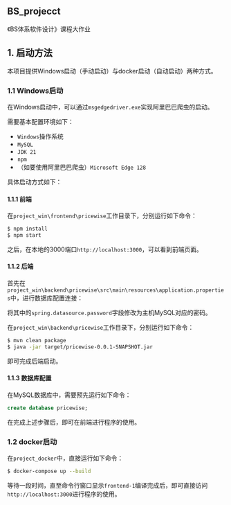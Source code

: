 ## BS_projecct
《BS体系软件设计》课程大作业

## 1. 启动方法

本项目提供Windows启动（手动启动）与docker启动（自动启动）两种方式。

### 1.1 Windows启动

在Windows启动中，可以通过`msgedgedriver.exe`实现阿里巴巴爬虫的启动。

需要基本配置环境如下：

- `Windows`操作系统
- `MySQL`
- `JDK 21`
- `npm`
- （如要使用阿里巴巴爬虫）`Microsoft Edge 128`

具体启动方式如下：

#### 1.1.1 前端

在`project_win\frontend\pricewise`工作目录下，分别运行如下命令：

```bash
$ npm install
$ npm start
```

之后，在本地的3000端口`http://localhost:3000`，可以看到前端页面。

#### 1.1.2 后端

首先在`project_win\backend\pricewise\src\main\resources\application.properties`中，进行数据库配置连接：

将其中的`spring.datasource.password`字段修改为主机MySQL对应的密码。

在`project_win\backend\pricewise`工作目录下，分别运行如下命令：

```bash
$ mvn clean package
$ java -jar target/pricewise-0.0.1-SNAPSHOT.jar
```

即可完成后端启动。

#### 1.1.3 数据库配置

在MySQL数据库中，需要预先运行如下命令：

```sql
create database pricewise;
```

在完成上述步骤后，即可在前端进行程序的使用。

### 1.2 docker启动

在`project_docker`中，直接运行如下命令：

```bash
$ docker-compose up --build
```

等待一段时间，直至命令行窗口显示`frontend-1`编译完成后，即可直接访问`http://localhost:3000`进行程序的使用。